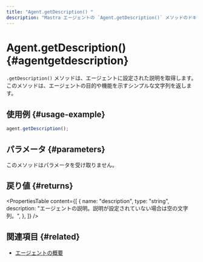 ```yaml
---
title: "Agent.getDescription() "
description: "Mastra エージェントの `Agent.getDescription()` メソッドのドキュメント。エージェントの説明を取得します。"
---
```


# Agent.getDescription() \{#agentgetdescription\}

`.getDescription()` メソッドは、エージェントに設定された説明を取得します。このメソッドは、エージェントの目的や機能を示すシンプルな文字列を返します。

## 使用例 \{#usage-example\}

```typescript copy
agent.getDescription();
```

## パラメータ \{#parameters\}

このメソッドはパラメータを受け取りません。

## 戻り値 \{#returns\}

<PropertiesTable
  content={[
{
name: "description",
type: "string",
description: "エージェントの説明。説明が設定されていない場合は空の文字列。",
},
]}
/>

## 関連項目 \{#related\}

* [エージェントの概要](/docs/agents/overview)